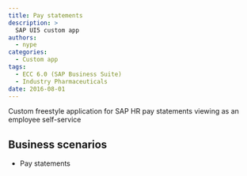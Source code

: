 ```yaml
---
title: Pay statements
description: >
  SAP UI5 custom app
authors:
  - nype
categories:
  - Custom app
tags:
  - ECC 6.0 (SAP Business Suite)
  - Industry Pharmaceuticals
date: 2016-08-01
---
```


<!-- more -->

Custom freestyle application for SAP HR pay statements viewing as an employee self-service

## Business scenarios
- Pay statements



